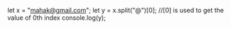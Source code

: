 let x = "mahak@gmail.com";
        let y = x.split("@")[0];     //[0] is used to get the value of 0th index 
        console.log(y);  
